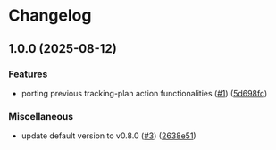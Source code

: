 # Changelog

## 1.0.0 (2025-08-12)


### Features

* porting previous tracking-plan action functionalities ([#1](https://github.com/rudderlabs/rudder-cli-action/issues/1)) ([5d698fc](https://github.com/rudderlabs/rudder-cli-action/commit/5d698fc66b552b8ea6046bfa4c7486cfd047c1e4))


### Miscellaneous

* update default version to v0.8.0 ([#3](https://github.com/rudderlabs/rudder-cli-action/issues/3)) ([2638e51](https://github.com/rudderlabs/rudder-cli-action/commit/2638e5124e44e28b281ea44e431110badf96c6ff))
